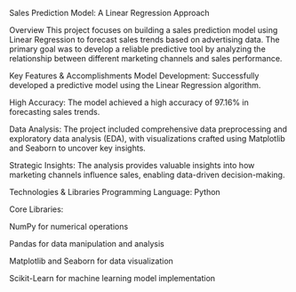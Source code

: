 Sales Prediction Model: A Linear Regression Approach

Overview
This project focuses on building a sales prediction model using Linear Regression to forecast sales trends based on advertising data. The primary goal was to develop a reliable predictive tool by analyzing the relationship between different marketing channels and sales performance.

Key Features & Accomplishments
Model Development: Successfully developed a predictive model using the Linear Regression algorithm.

High Accuracy: The model achieved a high accuracy of 97.16% in forecasting sales trends.

Data Analysis: The project included comprehensive data preprocessing and exploratory data analysis (EDA), with visualizations crafted using Matplotlib and Seaborn to uncover key insights.

Strategic Insights: The analysis provides valuable insights into how marketing channels influence sales, enabling data-driven decision-making.

Technologies & Libraries
Programming Language: Python

Core Libraries:

NumPy for numerical operations

Pandas for data manipulation and analysis

Matplotlib and Seaborn for data visualization

Scikit-Learn for machine learning model implementation
